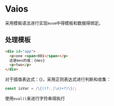 # Vaios

采用模板语法进行实现`mvvm`中得模板和数据得绑定。

## 处理模板

```html
<div id="app">
  <p>one <span>001</span></p>
  这是mes的值：{mes}
  <p>two</p>
</div>
```

对于插值表达式：{}，采用正则表达式进行判断和收集：

```js
const isVar = /\{((?:.|\n)+?)\}/;
```

使用`eval()`来进行字符串得执行

